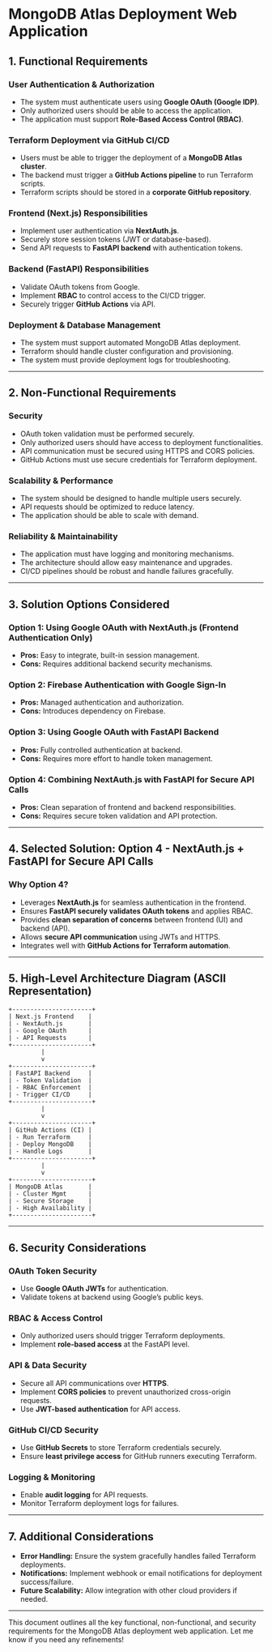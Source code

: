 # MongoDB Atlas Deployment Web Application

## 1. Functional Requirements

### **User Authentication & Authorization**
- The system must authenticate users using **Google OAuth (Google IDP)**.
- Only authorized users should be able to access the application.
- The application must support **Role-Based Access Control (RBAC)**.

### **Terraform Deployment via GitHub CI/CD**
- Users must be able to trigger the deployment of a **MongoDB Atlas cluster**.
- The backend must trigger a **GitHub Actions pipeline** to run Terraform scripts.
- Terraform scripts should be stored in a **corporate GitHub repository**.

### **Frontend (Next.js) Responsibilities**
- Implement user authentication via **NextAuth.js**.
- Securely store session tokens (JWT or database-based).
- Send API requests to **FastAPI backend** with authentication tokens.

### **Backend (FastAPI) Responsibilities**
- Validate OAuth tokens from Google.
- Implement **RBAC** to control access to the CI/CD trigger.
- Securely trigger **GitHub Actions** via API.

### **Deployment & Database Management**
- The system must support automated MongoDB Atlas deployment.
- Terraform should handle cluster configuration and provisioning.
- The system must provide deployment logs for troubleshooting.

---

## 2. Non-Functional Requirements

### **Security**
- OAuth token validation must be performed securely.
- Only authorized users should have access to deployment functionalities.
- API communication must be secured using HTTPS and CORS policies.
- GitHub Actions must use secure credentials for Terraform deployment.

### **Scalability & Performance**
- The system should be designed to handle multiple users securely.
- API requests should be optimized to reduce latency.
- The application should be able to scale with demand.

### **Reliability & Maintainability**
- The application must have logging and monitoring mechanisms.
- The architecture should allow easy maintenance and upgrades.
- CI/CD pipelines should be robust and handle failures gracefully.

---

## 3. Solution Options Considered

### **Option 1: Using Google OAuth with NextAuth.js (Frontend Authentication Only)**
- **Pros:** Easy to integrate, built-in session management.
- **Cons:** Requires additional backend security mechanisms.

### **Option 2: Firebase Authentication with Google Sign-In**
- **Pros:** Managed authentication and authorization.
- **Cons:** Introduces dependency on Firebase.

### **Option 3: Using Google OAuth with FastAPI Backend**
- **Pros:** Fully controlled authentication at backend.
- **Cons:** Requires more effort to handle token management.

### **Option 4: Combining NextAuth.js with FastAPI for Secure API Calls**
- **Pros:** Clean separation of frontend and backend responsibilities.
- **Cons:** Requires secure token validation and API protection.

---

## 4. Selected Solution: **Option 4 - NextAuth.js + FastAPI for Secure API Calls**

### **Why Option 4?**
- Leverages **NextAuth.js** for seamless authentication in the frontend.
- Ensures **FastAPI securely validates OAuth tokens** and applies RBAC.
- Provides **clean separation of concerns** between frontend (UI) and backend (API).
- Allows **secure API communication** using JWTs and HTTPS.
- Integrates well with **GitHub Actions for Terraform automation**.

---

## 5. High-Level Architecture Diagram (ASCII Representation)

```
+----------------------+
| Next.js Frontend    |
| - NextAuth.js       |
| - Google OAuth      |
| - API Requests      |
+----------------------+
         |
         v
+----------------------+
| FastAPI Backend     |
| - Token Validation  |
| - RBAC Enforcement  |
| - Trigger CI/CD     |
+----------------------+
         |
         v
+----------------------+
| GitHub Actions (CI) |
| - Run Terraform     |
| - Deploy MongoDB    |
| - Handle Logs       |
+----------------------+
         |
         v
+----------------------+
| MongoDB Atlas       |
| - Cluster Mgmt      |
| - Secure Storage    |
| - High Availability |
+----------------------+
```

---

## 6. Security Considerations

### **OAuth Token Security**
- Use **Google OAuth JWTs** for authentication.
- Validate tokens at backend using Google’s public keys.

### **RBAC & Access Control**
- Only authorized users should trigger Terraform deployments.
- Implement **role-based access** at the FastAPI level.

### **API & Data Security**
- Secure all API communications over **HTTPS**.
- Implement **CORS policies** to prevent unauthorized cross-origin requests.
- Use **JWT-based authentication** for API access.

### **GitHub CI/CD Security**
- Use **GitHub Secrets** to store Terraform credentials securely.
- Ensure **least privilege access** for GitHub runners executing Terraform.

### **Logging & Monitoring**
- Enable **audit logging** for API requests.
- Monitor Terraform deployment logs for failures.

---

## 7. Additional Considerations
- **Error Handling:** Ensure the system gracefully handles failed Terraform deployments.
- **Notifications:** Implement webhook or email notifications for deployment success/failure.
- **Future Scalability:** Allow integration with other cloud providers if needed.

---

This document outlines all the key functional, non-functional, and security requirements for the MongoDB Atlas deployment web application. Let me know if you need any refinements!

